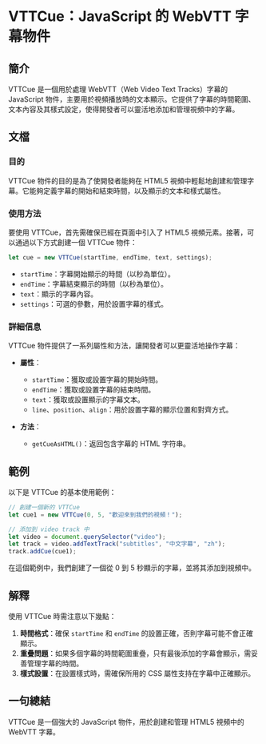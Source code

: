 <!--
Meta Description: # VTTCue：JavaScript 的 WebVTT 字幕物件 ## 簡介 VTTCue 是一個用於處理 WebVTT（Web Video Text Tracks）字幕的 JavaScript 物件，主要用於視頻播放時的文本顯示。它提供了字幕的時間範圍、文本內容及其樣式設定，使得開發者可以靈活地...
Meta Keywords: vttcue, javascript, video, text, let
-->

# VTTCue：JavaScript 的 WebVTT 字幕物件

## 簡介
VTTCue 是一個用於處理 WebVTT（Web Video Text Tracks）字幕的 JavaScript 物件，主要用於視頻播放時的文本顯示。它提供了字幕的時間範圍、文本內容及其樣式設定，使得開發者可以靈活地添加和管理視頻中的字幕。

## 文檔
### 目的
VTTCue 物件的目的是為了使開發者能夠在 HTML5 視頻中輕鬆地創建和管理字幕。它能夠定義字幕的開始和結束時間，以及顯示的文本和樣式屬性。

### 使用方法
要使用 VTTCue，首先需確保已經在頁面中引入了 HTML5 視頻元素。接著，可以通過以下方式創建一個 VTTCue 物件：

```javascript
let cue = new VTTCue(startTime, endTime, text, settings);
```

- `startTime`：字幕開始顯示的時間（以秒為單位）。
- `endTime`：字幕結束顯示的時間（以秒為單位）。
- `text`：顯示的字幕內容。
- `settings`：可選的參數，用於設置字幕的樣式。

### 詳細信息
VTTCue 物件提供了一系列屬性和方法，讓開發者可以更靈活地操作字幕：

- **屬性**：
  - `startTime`：獲取或設置字幕的開始時間。
  - `endTime`：獲取或設置字幕的結束時間。
  - `text`：獲取或設置顯示的字幕文本。
  - `line`、`position`、`align`：用於設置字幕的顯示位置和對齊方式。

- **方法**：
  - `getCueAsHTML()`：返回包含字幕的 HTML 字符串。

## 範例
以下是 VTTCue 的基本使用範例：

```javascript
// 創建一個新的 VTTCue
let cue1 = new VTTCue(0, 5, "歡迎來到我們的視頻！");

// 添加到 video track 中
let video = document.querySelector("video");
let track = video.addTextTrack("subtitles", "中文字幕", "zh");
track.addCue(cue1);
```

在這個範例中，我們創建了一個從 0 到 5 秒顯示的字幕，並將其添加到視頻中。

## 解釋
使用 VTTCue 時需注意以下幾點：

1. **時間格式**：確保 `startTime` 和 `endTime` 的設置正確，否則字幕可能不會正確顯示。
2. **重疊問題**：如果多個字幕的時間範圍重疊，只有最後添加的字幕會顯示，需妥善管理字幕的時間。
3. **樣式設置**：在設置樣式時，需確保所用的 CSS 屬性支持在字幕中正確顯示。

## 一句總結
VTTCue 是一個強大的 JavaScript 物件，用於創建和管理 HTML5 視頻中的 WebVTT 字幕。